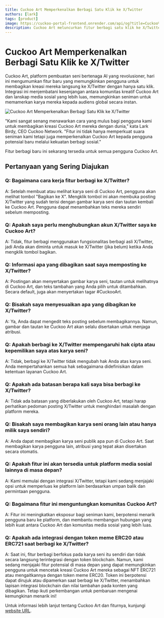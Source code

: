 ```yaml
---
title: Cuckoo Art Memperkenalkan Berbagi Satu Klik ke X/Twitter
authors: [lark]
tags: [product]
image: https://cuckoo-portal-frontend.onrender.com/api/og?title=Cuckoo%20Art%20Memperkenalkan%20Berbagi%20Satu%20Klik%20ke%20X/Twitter
description: Cuckoo Art meluncurkan fitur berbagi satu klik ke X/Twitter, memungkinkan seniman memamerkan karya seni yang dihasilkan AI secara global. Fitur ini menjembatani kreativitas dan media sosial, memperluas jangkauan dan keterlibatan komunitas.
---
```


# Cuckoo Art Memperkenalkan Berbagi Satu Klik ke X/Twitter

Cuckoo Art, platform pembuatan seni bertenaga AI yang revolusioner, hari ini mengumumkan fitur baru yang memungkinkan pengguna untuk membagikan kreasi mereka langsung ke X/Twitter dengan hanya satu klik. Integrasi ini menjembatani kesenjangan antara komunitas kreatif Cuckoo Art dan lanskap media sosial yang lebih luas, memungkinkan seniman untuk memamerkan karya mereka kepada audiens global secara instan.

![Cuckoo Art Memperkenalkan Berbagi Satu Klik ke X/Twitter](https://cuckoo-network.b-cdn.net/cuckoo-art-x-twitter-sharing.webp "Cuckoo Art Memperkenalkan Berbagi Satu Klik ke X/Twitter")

"Kami sangat senang menawarkan cara yang mulus bagi pengguna kami untuk membagikan kreasi Cuckoo Art mereka dengan dunia," kata Lark Birdy, CEO Cuckoo Network. "Fitur ini tidak hanya memperkuat suara seniman kami tetapi juga memperkenalkan Cuckoo Art kepada pengguna potensial baru melalui kekuatan berbagi sosial."

Fitur berbagi baru ini sekarang tersedia untuk semua pengguna Cuckoo Art.

## Pertanyaan yang Sering Diajukan

### Q: Bagaimana cara kerja fitur berbagi ke X/Twitter?

A: Setelah membuat atau melihat karya seni di Cuckoo Art, pengguna akan melihat tombol "Bagikan ke X". Mengklik tombol ini akan membuka posting X/Twitter yang sudah terisi dengan gambar karya seni dan tautan kembali ke Cuckoo Art. Pengguna dapat menambahkan teks mereka sendiri sebelum memposting.

### Q: Apakah saya perlu menghubungkan akun X/Twitter saya ke Cuckoo Art?

A: Tidak, fitur berbagi menggunakan fungsionalitas berbagi asli X/Twitter, jadi Anda akan diminta untuk masuk ke X/Twitter (jika belum) ketika Anda mengklik tombol bagikan.

### Q: Informasi apa yang dibagikan saat saya memposting ke X/Twitter?

A: Postingan akan menyertakan gambar karya seni, tautan untuk melihatnya di Cuckoo Art, dan teks tambahan yang Anda pilih untuk ditambahkan. Secara default, juga akan menyertakan tagar #CuckooArt.

### Q: Bisakah saya menyesuaikan apa yang dibagikan ke X/Twitter?

A: Ya, Anda dapat mengedit teks posting sebelum membagikannya. Namun, gambar dan tautan ke Cuckoo Art akan selalu disertakan untuk menjaga atribusi.

### Q: Apakah berbagi ke X/Twitter mempengaruhi hak cipta atau kepemilikan saya atas karya seni?

A: Tidak, berbagi ke X/Twitter tidak mengubah hak Anda atas karya seni. Anda mempertahankan semua hak sebagaimana didefinisikan dalam ketentuan layanan Cuckoo Art.

### Q: Apakah ada batasan berapa kali saya bisa berbagi ke X/Twitter?

A: Tidak ada batasan yang diberlakukan oleh Cuckoo Art, tetapi harap perhatikan pedoman posting X/Twitter untuk menghindari masalah dengan platform mereka.

### Q: Bisakah saya membagikan karya seni orang lain atau hanya milik saya sendiri?

A: Anda dapat membagikan karya seni publik apa pun di Cuckoo Art. Saat membagikan karya pengguna lain, atribusi yang tepat akan disertakan secara otomatis.

### Q: Apakah fitur ini akan tersedia untuk platform media sosial lainnya di masa depan?

A: Kami memulai dengan integrasi X/Twitter, tetapi kami sedang menjajaki opsi untuk memperluas ke platform lain berdasarkan umpan balik dan permintaan pengguna.

### Q: Bagaimana fitur ini menguntungkan komunitas Cuckoo Art?

A: Fitur ini meningkatkan eksposur bagi seniman kami, berpotensi menarik pengguna baru ke platform, dan membantu membangun hubungan yang lebih kuat antara Cuckoo Art dan komunitas media sosial yang lebih luas.

### Q: Apakah ada integrasi dengan token meme ERC20 atau ERC721 saat berbagi ke X/Twitter?

A: Saat ini, fitur berbagi berfokus pada karya seni itu sendiri dan tidak secara langsung terintegrasi dengan token blockchain. Namun, kami sedang menjajaki fitur potensial di masa depan yang dapat memungkinkan pengguna untuk mencetak kreasi Cuckoo Art mereka sebagai NFT ERC721 atau mengaitkannya dengan token meme ERC20. Token ini berpotensi dapat dirujuk atau dipamerkan saat berbagi ke X/Twitter, menambahkan lapisan integrasi blockchain dan nilai tambahan pada konten yang dibagikan. Tetap ikuti perkembangan untuk pembaruan mengenai kemungkinan menarik ini!

Untuk informasi lebih lanjut tentang Cuckoo Art dan fiturnya, kunjungi [website URL](https://cuckoo.network/portal/art).
